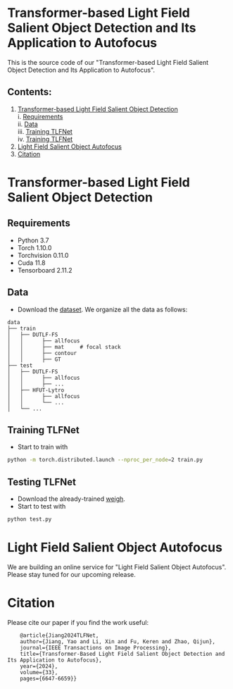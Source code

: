 # Transformer-based Light Field Salient Object Detection and Its Application to Autofocus

This is the source code of our "Transformer-based Light Field Salient Object Detection and Its Application to Autofocus".

## Contents:

1. [Transformer-based Light Field Salient Object Detection](#transformer-based-light-field-salient-object-detection)<br>
  i. [Requirements](#requirements)<br>
  ii. [Data](#data)<br>
  iii. [Training TLFNet](#training-tlfnet)<br>
  iv. [Training TLFNet](#testing-tlfnet)<br>
2. [Light Field Salient Object Autofocus](#light-field-salient-object-autofocus)<br>
3. [Citation](#citation)<br>

# Transformer-based Light Field Salient Object Detection

## Requirements
* Python 3.7 <br>
* Torch 1.10.0 <br>
* Torchvision 0.11.0 <br>
* Cuda 11.8 <br>
* Tensorboard 2.11.2

## Data
* Download the [dataset](https://github.com/kerenfu/LFSOD-Survey). We organize all the data as follows:
```
data
├── train
│   ├── DUTLF-FS 
│   │      ├── allfocus
│   │      ├── mat     # focal stack
│   │      ├── contour
│   │      ├── GT
├── test
│   ├── DUTLF-FS
│   │      ├── allfocus
│   │      ├── ...
│   ├── HFUT-Lytro
│   │      ├── allfocus
│   │      └── ...
│   └── ...
```

## Training TLFNet
* Start to train with
```sh
python -m torch.distributed.launch --nproc_per_node=2 train.py 
```

## Testing TLFNet
* Download the already-trained [weigh]().
* Start to test with
```sh
python test.py  
```
# Light Field Salient Object Autofocus
We are building an online service for "Light Field Salient Object Autofocus". Please stay tuned for our upcoming release.

# Citation
Please cite our paper if you find the work useful: 

        @article{Jiang2024TLFNet,
        author={Jiang, Yao and Li, Xin and Fu, Keren and Zhao, Qijun},
        journal={IEEE Transactions on Image Processing}, 
        title={Transformer-Based Light Field Salient Object Detection and Its Application to Autofocus}, 
        year={2024},
        volume={33},
        pages={6647-6659}}
